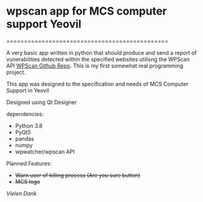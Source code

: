 # wpscan app for MCS computer support Yeovil

==============================================

A very basic app written in python that *should* produce and send a report of vunerabilities detected within the specified websites utilisng the WPScan API [WPScan Github Repo](https://github.com/wpscanteam/wpscan). This is my first somewhat real programming project.

This app was designed to the specification and needs of MCS Computer Support in Yeovil

Designed using Qt Designer 

dependencies:

- Python 3.8    
- PyQt5 
- pandas
- numpy 
- wpwatcher/wpscan API  

Planned Features:
- ~~Warn user of killing process (Are you sure button)~~
- ~~MCS logo~~



*Vielen Dank*
